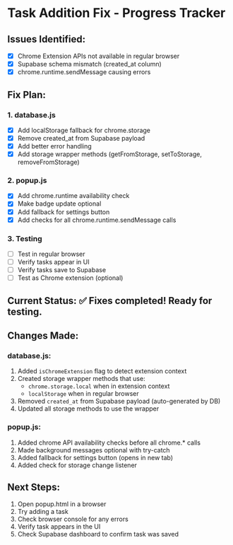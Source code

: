 # Task Addition Fix - Progress Tracker

## Issues Identified:
- [x] Chrome Extension APIs not available in regular browser
- [x] Supabase schema mismatch (created_at column)
- [x] chrome.runtime.sendMessage causing errors

## Fix Plan:

### 1. database.js
- [x] Add localStorage fallback for chrome.storage
- [x] Remove created_at from Supabase payload
- [x] Add better error handling
- [x] Add storage wrapper methods (getFromStorage, setToStorage, removeFromStorage)

### 2. popup.js
- [x] Add chrome.runtime availability check
- [x] Make badge update optional
- [x] Add fallback for settings button
- [x] Add checks for all chrome.runtime.sendMessage calls

### 3. Testing
- [ ] Test in regular browser
- [ ] Verify tasks appear in UI
- [ ] Verify tasks save to Supabase
- [ ] Test as Chrome extension (optional)

## Current Status: ✅ Fixes completed! Ready for testing.

## Changes Made:

### database.js:
1. Added `isChromeExtension` flag to detect extension context
2. Created storage wrapper methods that use:
   - `chrome.storage.local` when in extension context
   - `localStorage` when in regular browser
3. Removed `created_at` from Supabase payload (auto-generated by DB)
4. Updated all storage methods to use the wrapper

### popup.js:
1. Added chrome API availability checks before all chrome.* calls
2. Made background messages optional with try-catch
3. Added fallback for settings button (opens in new tab)
4. Added check for storage change listener

## Next Steps:
1. Open popup.html in a browser
2. Try adding a task
3. Check browser console for any errors
4. Verify task appears in the UI
5. Check Supabase dashboard to confirm task was saved
